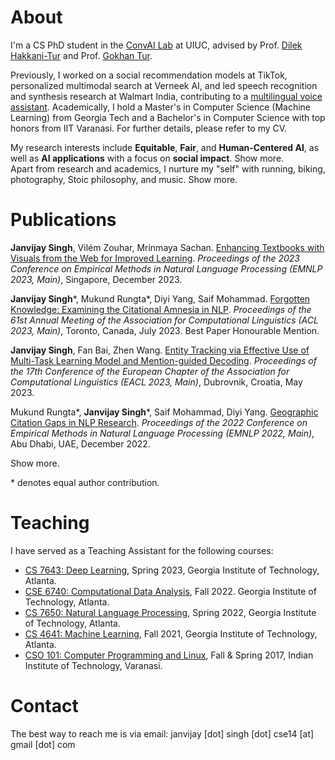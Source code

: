 # About
I'm a CS PhD student in the <a href="https://uiuc-conversational-ai-lab.github.io/">ConvAI Lab</a> at UIUC, advised by Prof. <a href="https://siebelschool.illinois.edu/about/people/all-faculty/dilek">Dilek Hakkani-Tur</a> and Prof. <a href="https://www.linkedin.com/in/gokhan-tur-3294953/">Gokhan Tur</a>.

Previously, I worked on a social recommendation models at TikTok, personalized multimodal search at Verneek AI, and led speech recognition and synthesis research at Walmart India, contributing to a <a href="https://stories.flipkart.com/use-voice-assistant-to-buy-groceries-flipkart/">multilingual voice assistant</a>. Academically, I hold a Master's in Computer Science (Machine Learning) from Georgia Tech and a Bachelor's in Computer Science with top honors from IIT Varanasi. For further details, please refer to my CV.

<!-- <div id="career-content">
    <strong>Career Trajectory:</strong>
    <span id="career-brief-content">
        M.S. in Computer Science (ML specialization) @Georgia Tech. Applied Research in <a href="https://stories.flipkart.com/use-voice-assistant-to-buy-groceries-flipkart/">Speech Recognition and Synthesis</a> @ Walmart India.  B.Tech. in Computer Science @ IIT Varanasi.
        <span class="toggle-text" onclick="toggleCareerContent()" id="career-toggle-button">expand</span>
    </span>
    <p id="career-more-content" style="display:none;">
        Previously, I also led applied research in speech recognition and synthesis at Walmart India, playing a key role in developing a <a href="https://stories.flipkart.com/use-voice-assistant-to-buy-groceries-flipkart/">multilingual voice assistant</a>. I hold a MS in Computer Science (CS) from Georgia Tech, specializing in ML with a keen interest in Natural Language Processing and its societal applications.  My CS academic journey began at IIT Varanasi, where I graduated with the second-highest grades in my class. Please find more details in my CV.
        <span class="toggle-text" onclick="toggleCareerContent()">highlights</span>
    </p>
</div> -->

<div id="research-content">
    <span id="research-brief-content">
        My research interests include <strong>Equitable</strong>, <strong>Fair</strong>, and <strong>Human-Centered AI</strong>, as well as <strong>AI applications</strong> with a focus on <strong>social impact</strong>. 
        <span class="toggle-text" onclick="toggleResearchContent()" id="research-toggle-button">Show more.</span>
    </span>
    <span id="research-more-content" style="display:none;">
        My research interests include <strong>Equitable</strong>, <strong>Fair</strong>, and <strong>Human-Centered AI</strong>, as well as <strong>AI applications</strong> with a focus on <strong>social impact</strong>. Broadly, I'm drawn to the intersection of AI and society, especially as AI's integration into our lives becomes more prevalent. Echoing Prof. Fei Fei Li's words from her memoir, "It matters what motivates the development of AI, in both science and industry, and I believe that motivation must explicitly center on human benefit," my research motivation follows a similar ethos. Key questions I want to explore include: <i>How can we design, develop and evaluate AI models to ensure equitable and fair benefits across the entire spectrum of humanity</i>? <i>How can we best leverage AI advancements to uplift underprivileged communities in profoundly impactful areas like education and healthcare</i>? I am excited to tackle the challenges in answering these questions with interdisciplinary knowledge, aiming to use AI as a catalyst to bridge socio-economic gaps in society.
        <span class="toggle-text" onclick="toggleResearchContent()">Show less.</span>
    </span>
</div>






<div id="personal-content">
    <span id="personal-brief-content">
        Apart from research and academics, I nurture my "self" with running, biking, photography, Stoic philosophy, and music.
        <span class="toggle-text" onclick="togglePersonalContent()" id="personal-toggle-button">Show more. </span>
    </span>
    <span id="personal-more-content" style="display:none;">
        Apart from research and academics, I nurture my "self" with running, biking, photography, Stoic philosophy, and music.

        <br><br>

        Since 2020, I've been actively engaged in long-distance running, completing three half-marathons with a best time of 2:04:54, one of which was on an 800m track. This passion has led me to secure a spot in the 2024 <a href="https://www.nyrr.org/races/2024unitedairlinesnychalf">NYC Half-Marathon</a>, with ambitions for the <a href="https://www.nyrr.org/tcsnycmarathon">Full Marathon</a> soon after. My interest in biking complements my running; I've covered distances up to 50.69 miles in a single journey.

        <br><br>

        Turning to my creative side, photography allows me to capture and share the beauty of landscapes and nature. You can explore these visual stories on my <a href="https://www.flickr.com/photos/197236258@N04/with/52582953958">Flickr</a> page. My reading preferences lean towards biographies and philosophy, offering insights into other's lives and broader perspectives on my own. Stoic philosophy, in particular, resonates with me. Its perspective of the universe as an intelligent and interconnected system, with each of us playing a part, strengthens my understanding of life's events as contributing to a larger purpose. For those curious about Stoicism, I recommend <a href="https://www.amazon.com/Meditations-New-Translation-Marcus-Aurelius/dp/0812968255">Marcus Aurelius' 'Meditations'</a> as a good starting point.

        <br><br>

        Music is the final chord in my symphony of interests, where I find harmony in the diverse rhythms of hard/post-rock and Sufi music. If this unique blend piques your interest, <a href="https://youtu.be/aloSwQ7DZsI?list=PLic13xDAzEH7UICVjy4nnNcT_TCQ96EUr">Andre Antunes' work</a> is a must-listen, beautifully merging these genres. <span class="toggle-text" onclick="togglePersonalContent()">Show less. </span>
    </span>
</div>





# Publications

**Janvijay Singh**, Vilém Zouhar, Mrinmaya Sachan. [Enhancing Textbooks with Visuals from the Web for Improved Learning](https://arxiv.org/pdf/2304.08931.pdf). *Proceedings of the 2023 Conference on Empirical Methods in Natural Language Processing (EMNLP 2023, Main)*, Singapore, December 2023.

**Janvijay Singh**\*, Mukund Rungta\*, Diyi Yang, Saif Mohammad. [Forgotten Knowledge: Examining the Citational Amnesia in NLP](https://aclanthology.org/2023.acl-long.341v2.pdf). *Proceedings of the 61st Annual Meeting of the Association for Computational Linguistics (ACL 2023, Main)*, Toronto, Canada, July 2023. <span class="award-badge">Best Paper Honourable Mention</span>.

**Janvijay Singh**, Fan Bai, Zhen Wang. [Entity Tracking via Effective Use of Multi-Task Learning Model and Mention-guided Decoding](https://aclanthology.org/2023.eacl-main.90.pdf). *Proceedings of the 17th Conference of the European Chapter of the Association for Computational Linguistics (EACL 2023, Main)*, Dubrovnik, Croatia, May 2023.

Mukund Rungta\*, **Janvijay Singh**\*, Saif Mohammad, Diyi Yang. [Geographic Citation Gaps in NLP Research](https://aclanthology.org/2022.emnlp-main.89.pdf). *Proceedings of the 2022 Conference on Empirical Methods in Natural Language Processing (EMNLP 2022, Main)*, Abu Dhabi, UAE, December 2022.

<div id="career-content">
    <span id="career-brief-content">
        <span class="toggle-text" onclick="toggleCareerContent()" id="career-toggle-button">Show more.</span>
    </span>
    <p id="career-more-content" style="display:none;">
        <strong>Janvijay Singh</strong>, Anshul Wadhawan. <a href="https://aclanthology.org/2020.wnut-1.35.pdf">Entity Recognition in Wet Lab Protocols using Structured Learning Ensemble and Contextualised Embeddings</a>. <i>Proceedings of the Sixth Workshop on Noisy User-generated Text (W-NUT 2020), at EMNLP 2020</i>, Online, November 2020. <span class="award-badge">Shared Task Winner</span>.
        <br><br>
        <strong>Janvijay Singh</strong>. <a href="https://aclanthology.org/2020.finnlp-1.9.pdf">Sentence and List Extraction in Noisy PDF Text Using a Hybrid Deep Learning and Rule-Based Approach</a>. <i>Proceedings of the Second Workshop on Financial Technology and Natural Language Processing (FinNLP 2020) at IJCAI-PRICAI 2020</i>, Kyoto, Japan, January 2020. <span class="award-badge">Shared Task Winner</span>.
        <br><br>
        <strong>Janvijay Singh</strong>, Raviraj Joshi. <a href="https://ieeexplore.ieee.org/document/8906597">Background Sound Classification in Speech Audio Segments</a>. <i>Proceedings of the Tenth International Conference on Speech Technology and Human-Computer Dialogue (SpED 2019)</i>, Timișoara, Romania, October 2019.
        <br><br>
        <span class="toggle-text" onclick="toggleCareerContent()">Show less.</span>
    </p>
</div>

\* denotes equal author contribution.

# Teaching

I have served as a Teaching Assistant for the following courses:

- [CS 7643: Deep Learning](https://sites.cc.gatech.edu/classes/AY2023/cs7643_spring/index.html), Spring 2023, Georgia Institute of Technology, Atlanta.
- [CSE 6740: Computational Data Analysis](https://oscar.gatech.edu/bprod/bwckctlg.p_disp_course_detail?cat_term_in=202008&subj_code_in=CSE&crse_numb_in=6740), Fall 2022. Georgia Institute of Technology, Atlanta.
- [CS 7650: Natural Language Processing](https://aritter.github.io/CS-7650-sp22/), Spring 2022, Georgia Institute of Technology, Atlanta.
- [CS 4641: Machine Learning](https://aritter.github.io/CS-4641/), Fall 2021, Georgia Institute of Technology, Atlanta.
- [CSO 101: Computer Programming and Linux](https://sites.google.com/site/pratikchattopadhyay/programming), Fall & Spring 2017, Indian Institute of Technology, Varanasi.


# Contact
The best way to reach me is via email: janvijay [dot] singh [dot] cse14 [at] gmail [dot] com
